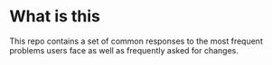 # What is this

This repo contains a set of common responses to the most frequent problems users face as well as frequently asked for changes.

